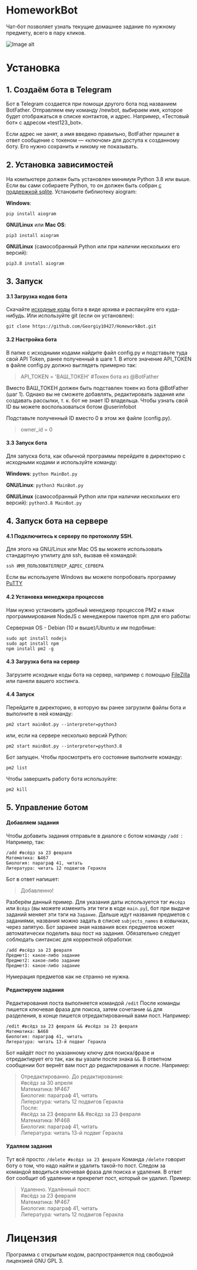 # HomeworkBot
Чат-бот позволяет узнать текущие домашнее задание по нужному предмету, всего в пару кликов.

![Image alt](https://github.com/Georgiy10427/HomeworkBot/blob/main/screenshot.png)

# Установка

## 1. Создаём бота в Telegram

Бот в Telegram создается при помощи другого бота под названием BotFather. Отправляем ему команду /newbot, выбираем имя, которое будет отображаться в списке контактов, и адрес. Например, «Тестовый бот» с адресом «test123_bot».

Если адрес не занят, а имя введено правильно, BotFather пришлет в ответ сообщение с токеном — «ключом» для доступа к созданному боту. Его нужно сохранить и никому не показывать.

## 2. Установка зависимостей
На компьютере должен быть установлен минимум Python 3.8 или выше. Если вы сами собираете Python, то он должен быть собран [с поддержкой sqlite](https://stackoverflow.com/questions/1210664/no-module-named-sqlite3). 
Установите библиотеку aiogram:

**Windows**:
```
pip install aiogram
```
**GNU/Linux** или **Mac OS**:
```
pip3 install aiogram
```
**GNU/Linux** (самособранный Python или при наличии нескольких его версий):
```
pip3.8 install aiogram
```
## 3. Запуск
#### 3.1 Загрузка кодов бота
Скачайте [исходные коды](https://github.com/Georgiy10427/HomeworkBot/archive/refs/heads/main.zip) бота в виде архива и распакуйте его куда-нибудь. 
Или используйте git (если он установлен): 

``` git clone https://github.com/Georgiy10427/HomeworkBot.git ``` 
#### 3.2 Настройка бота 
В папке с исходными кодами найдите файл config.py и подставьте туда свой API Token, ранее полученный в шаге 1. В итоге значение API_TOKEN в файле config.py должно выглядеть примерно так:
> API_TOKEN = 'ВАШ_ТОКЕН' #Токен бота из @BotFather

Вместо ВАШ_ТОКЕН должен быть подставлен токен из бота @BotFather (шаг 1). 
Однако вы не сможете добавлять, редактировать задания или создавать рассылки, т. к. бот не знает ID владельца. Чтобы узнать свой ID вы можете воспользоваться ботом @userinfobot 

Подставьте полученный ID вместо 0 в этом же файле (config.py). 
> owner_id = 0
#### 3.3 Запуск бота 
Для запуска бота, как обычной программы перейдите в директорию с исходными кодами и используйте команду:

**Windows**:
```python MainBot.py```

**GNU/Linux**:
```python3 MainBot.py```

**GNU/Linux** (самособранный Python или при наличии нескольких его версий):
``` python3.8 MainBot.py ```
## 4. Запуск бота на сервере
#### 4.1 Подключитесь к серверу по протоколлу SSH.
Для этого на GNU/Linux или Mac OS вы можете использовать стандартную утилиту для ssh, вызвав её командой: 
```
ssh ИМЯ_ПОЛЬЗОВАТЕЛЯ@IP_АДРЕС_СЕРВЕРА
``` 
Если вы используете Windows вы можете попробовать программу [PuTTY](https://www.putty.org/) 
#### 4.2 Установка менеджера процессов 
Нам нужно установить удобный менеджер процессов PM2 и язык программирования NodeJS с менеджером пакетов npm для его работы:

Серверная OS - Debian (10 и выше)/Ubuntu и им подобные:
```
sudo apt install nodejs
sudo apt install npm
npm install pm2 -g
```
#### 4.3 Загрузка бота на сервер
Загрузите исходные коды бота на сервер, например с помощью [FileZilla](https://filezilla-project.org/) или панели вашего хостинга. 
#### 4.4 Запуск 
Перейдите в директорию, в которую вы ранее загрузили файлы бота и выполните в ней команду:
```
pm2 start mainBot.py --interpreter=python3
```

или, если на сервере несколько версий Python:

```
pm2 start mainBot.py --interpreter=python3.8
```
Бот запущен. Чтобы просмотреть его состояние выполните команду:
```
pm2 list
```

Чтобы завершить работу бота используйте:

```
pm2 kill
```

## 5. Управление ботом
#### Добавляем задания
Чтобы добавить задания отправьте в диалоге с ботом команду ```/add ```:
Например, так:
```
/add #всёдз за 23 февраля
Математика: №467
Биология: параграф 41, читать
Литература: читать 12 подвигов Геракла 
``` 
Бот в ответ напишет:
> Добавленно!

Разберём данный пример. Для указания даты используется тэг ```#всёдз``` или ```Всёдз``` (вы можете изменить эти теги в коде ```main.py```), бот при выдаче заданий меняет эти тэги на ```Задание```. Дальше идут названия предметов с заданиями, названия можно задать в списке ```subjects_names``` в ковычках, через запятую. Бот заранее зная названия всех предметов может автоматически поделить ваш пост на задания. Обязательно следует соблюдать синтаксис для корректной обработки:
```
/add #всёдз за 23 февраля
Предмет1: какое-либо задание 
Предмет2: какое-либо задание 
Предмет3: какое-либо задание 
``` 
Нумерация предметов как не странно не нужна. 

#### Редактируем задания
Редактирования поста выполняется командой ```/edit``` После команды пишется ключевая фраза для поиска, затем сочетание ``` && ``` для разделения, в конце пишется отредактированный вами пост.
Например:
```
/edit #всёдз за 23 февраля && #всёдз за 23 февраля
Математика: №468
Биология: параграф 41, читать
Литература: читать 13-й подвиг Геракла
```
Бот найдёт пост по указанному ключу для поиска/фразе и отредактирует его так, как вы уазали после знака ```&&```. В ответном сообщении бот вернёт вам пост до редактирования и после. Например:
>Отредактированно. До редактирования:  
>#всёдз за 30 апреля  
>Математика: №467  
>Биология: параграф 41, читать  
>Литература: читать 12 подвигов Геракла  
>После:  
>#всёдз за 23 февраля && #всёдз за 23 февраля  
>Математика: №468  
>Биология: параграф 41, читать  
>Литература: читать 13-й подвиг Геракла  

#### Удаляем задания
Тут всё просто: ```/delete #всёдз за 23 февраля```
Команда ```/delete``` говорит боту о том, что надо найти и удалить такой-то пост. Следом за командой вводиться ключевая фраза для поиска и удаления. В ответ бот сообщит об удалении и прекрепит пост, который он удалил. Пример:
>Удаленно. Удалённый пост:  
>#всёдз за 23 февраля  
>Математика: №467  
>Биология: параграф 41, читать  
>Литература: читать 12 подвигов Геракла  

# Лицензия
Программа с открытым кодом, распространяется под свободной лицензией GNU GPL 3. 
